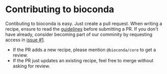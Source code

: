 # Contributing to bioconda

Contibuting to bioconda is easy. Just create a pull request.
When writing a recipe, ensure to read the [guidelines](GUIDELINES.md) before submitting a PR. If you don't have already, consider becoming part of our comminity by requesting access in [issue #1](https://github.com/bioconda/bioconda-recipes/issues/1).

* If the PR adds a new recipe, please mention `@bioconda/core` to get a review.
* If the PR just updates an existing recipe, feel free to merge without asking for review.
